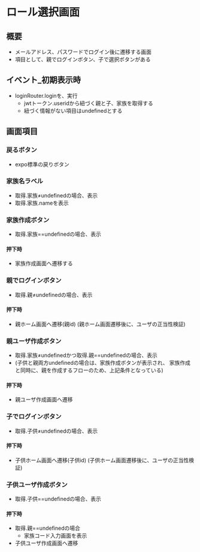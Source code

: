 # ロール選択画面

## 概要
- メールアドレス、パスワードでログイン後に遷移する画面
- 項目として、親でログインボタン、子で選択ボタンがある

## イベント_初期表示時
- loginRouter.loginを、実行
  - jwtトークン.useridから紐づく親と子、家族を取得する
  - 紐づく情報がない項目はundefinedとする

## 画面項目
### 戻るボタン
- expo標準の戻りボタン

### 家族名ラベル
- 取得.家族≠undefinedの場合、表示
- 取得.家族.nameを表示

### 家族作成ボタン
- 取得.家族==undefinedの場合、表示

#### 押下時
- 家族作成画面へ遷移する

### 親でログインボタン
- 取得.親≠undefinedの場合、表示

#### 押下時
- 親ホーム画面へ遷移(親id)
(親ホーム画面遷移後に、ユーザの正当性検証)

### 親ユーザ作成ボタン
- 取得.家族≠undefinedかつ取得.親==undefinedの場合、表示
- (子供と親両方undefinedの場合は、家族作成ボタンが表示され、
  家族作成と同時に、親を作成するフローのため、上記条件となっている)

#### 押下時
- 親ユーザ作成画面へ遷移

### 子でログインボタン
- 取得.子供≠undefinedの場合、表示

#### 押下時
- 子供ホーム画面へ遷移(子供id)
(子供ホーム画面遷移後に、ユーザの正当性検証)

### 子供ユーザ作成ボタン
- 取得.子供==undefinedの場合、表示

#### 押下時
- 取得.親==undefinedの場合
  - 家族コード入力画面を表示
- 子供ユーザ作成画面へ遷移


